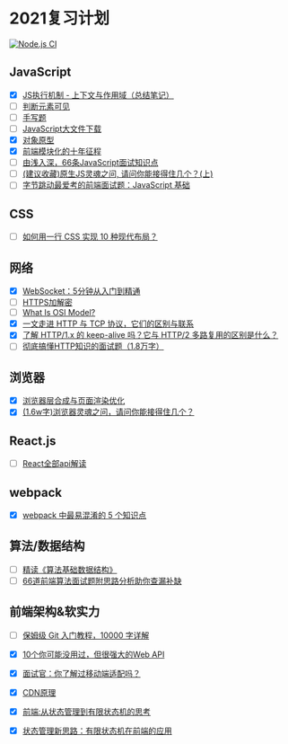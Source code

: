 <!--
 * @Author: mrrs878@foxmail.com
 * @Date: 2021-05-11 21:56:06
 * @LastEditTime: 2021-05-21 18:19:26
 * @LastEditors: Please set LastEditors
 * @Description: In User Settings Edit
 * @FilePath: \review\README.md
-->
# 2021复习计划

[![Node.js CI](https://github.com/mrrs878/review/actions/workflows/node.js.yml/badge.svg)](https://github.com/mrrs878/review/actions/workflows/node.js.yml)

## JavaScript

- [x] [JS执行机制 - 上下文与作用域（总结笔记）](https://zhuanlan.zhihu.com/p/151033665) 
- [ ] [判断元素可见](https://mp.weixin.qq.com/s/4ZvBfOiN1o1aXuxoTQpqYQ)
- [ ] [手写题](https://mp.weixin.qq.com/s/YhPAOl1blr03XyiNpKTcKw)
- [ ] [JavaScript大文件下载](https://juejin.cn/post/6954868879034155022)
- [x] [对象原型](https://developer.mozilla.org/zh-CN/docs/Learn/JavaScript/Objects/Object_prototypes)
- [x] [前端模块化的十年征程](https://mp.weixin.qq.com/s/H5HgZzG46Sh-TFMthtlzew)
- [ ] [由浅入深，66条JavaScript面试知识点](https://juejin.cn/post/6844904200917221389)
- [ ] [(建议收藏)原生JS灵魂之问, 请问你能接得住几个？(上)](https://juejin.cn/post/6844903974378668039)
- [ ] [字节跳动最爱考的前端面试题：JavaScript 基础](https://juejin.cn/post/6934500357091360781)

## CSS

- [ ] [如何用一行 CSS 实现 10 种现代布局？](https://mp.weixin.qq.com/s/zb6FW6sbAin2MYGeXjNPwQ)

## 网络

- [x] [WebSocket：5分钟从入门到精通](https://juejin.cn/post/6844903544978407431)
- [ ] [HTTPS加解密](https://www.jianshu.com/p/e30a8c4fa329)
- [ ] [What Is OSI Model?](https://www.networkingsphere.com/2019/07/what-is-osi-model.html)
- [x] [一文走进 HTTP 与 TCP 协议，它们的区别与联系](https://mp.weixin.qq.com/s/c1DPbn56c4Tcj9EtRDdrmA)
- [x] [了解 HTTP/1.x 的 keep-alive 吗？它与 HTTP/2 多路复用的区别是什么？](https://mp.weixin.qq.com/s/194SJUQz-mZBtg-kLd9fhA)
- [ ] [彻底搞懂HTTP知识的面试题（1.8万字）](https://mp.weixin.qq.com/s/dESEl1qYKPMYqNVOWYfUDA)

## 浏览器

- [x] [浏览器层合成与页面渲染优化](https://juejin.cn/post/6844903966573068301)
- [x] [(1.6w字)浏览器灵魂之问，请问你能接得住几个？](https://juejin.cn/post/6844904021308735502)

## React.js

- [ ] [React全部api解读](https://juejin.cn/post/6950063294270930980)

## webpack

- [x] [webpack 中最易混淆的 5 个知识点](https://mp.weixin.qq.com/s/To_p4eYJx_dkJr1ApcR4jA)

 ## 算法/数据结构

- [ ] [精读《算法基础数据结构》](https://mp.weixin.qq.com/s/mpSdGhU3idkpcZqs1b0aLA)
- [ ] [66道前端算法面试题附思路分析助你查漏补缺](https://mp.weixin.qq.com/s/2W1ueq_Rp5z8Q9lFZ1AjYg)

 ## 前端架构&软实力

- [ ] [保姆级 Git 入门教程，10000 字详解](https://mp.weixin.qq.com/s/B8IKLdRX7g5Euu4oIIrXjg)
- [x] [10个你可能没用过，但很强大的Web API](https://mp.weixin.qq.com/s/_Hufto3frIqk9m9I4Ty4Hg)
- [x] [面试官：你了解过移动端适配吗？](https://juejin.cn/post/6844903631993454600)
- [x] [CDN原理](https://juejin.cn/post/6844903906296725518)
- [x] [前端:从状态管理到有限状态机的思考](https://mp.weixin.qq.com/s/uQ6YFaFPUkaVkS8Y_F865w)
- [x] [状态管理新思路：有限状态机在前端的应用](https://zhuanlan.zhihu.com/p/364347035)

